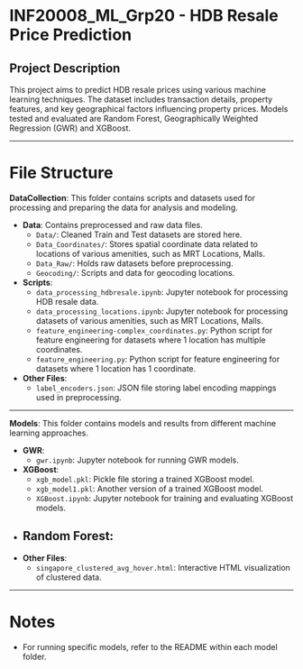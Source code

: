 # INF20008_ML_Grp20 - HDB Resale Price Prediction

## Project Description
This project aims to predict HDB resale prices using various machine learning techniques. 
The dataset includes transaction details, property features, and key geographical factors influencing property prices. 
Models tested and evaluated are Random Forest, Geographically Weighted Regression (GWR) and XGBoost.

---

# File Structure

**DataCollection**: This folder contains scripts and datasets used for processing and preparing the data for analysis and modeling.
- **Data**: Contains preprocessed and raw data files.
  - `Data/`: Cleaned Train and Test datasets are stored here.
  - `Data_Coordinates/`: Stores spatial coordinate data related to locations of various amenities, such as MRT Locations, Malls.
  - `Data_Raw/`: Holds raw datasets before preprocessing.
  - `Geocoding/`: Scripts and data for geocoding locations.
- **Scripts**:
  - `data_processing_hdbresale.ipynb`: Jupyter notebook for processing HDB resale data.
  - `data_processing_locations.ipynb`: Jupyter notebook for processing datasets of various amenities, such as MRT Locations, Malls.
  - `feature_engineering-complex_coordinates.py`: Python script for feature engineering for datasets where 1 location has multiple coordinates.
  - `feature_engineering.py`: Python script for feature engineering for datasets where 1 location has 1 coordinate. 
- **Other Files**:
  - `label_encoders.json`: JSON file storing label encoding mappings used in preprocessing.

---

**Models**: This folder contains models and results from different machine learning approaches.
- **GWR**:
  - `gwr.ipynb`: Jupyter notebook for running GWR models.
- **XGBoost**:
  - `xgb_model.pkl`: Pickle file storing a trained XGBoost model.
  - `xgb_model1.pkl`: Another version of a trained XGBoost model.
  - `XGBoost.ipynb`: Jupyter notebook for training and evaluating XGBoost models.
- **Random Forest**:
  - 
- **Other Files**:
  - `singapore_clustered_avg_hover.html`: Interactive HTML visualization of clustered data.

---

# Notes

- For running specific models, refer to the README within each model folder.

